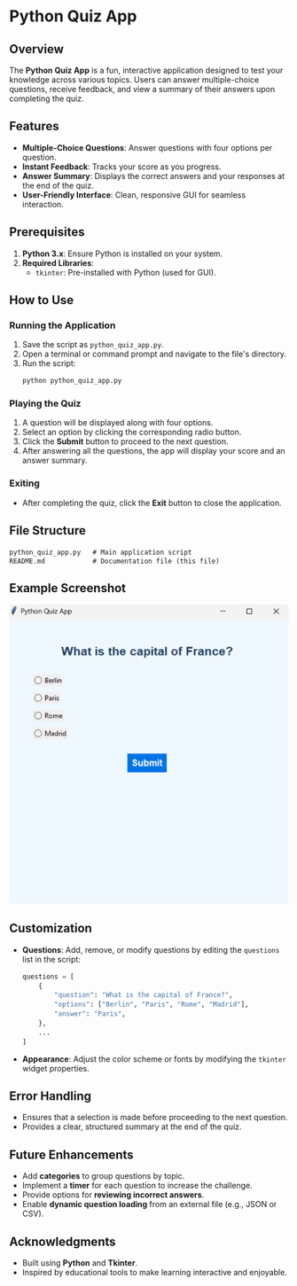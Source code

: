# Python Quiz App

## Overview
The **Python Quiz App** is a fun, interactive application designed to test your knowledge across various topics. Users can answer multiple-choice questions, receive feedback, and view a summary of their answers upon completing the quiz.

## Features
- **Multiple-Choice Questions**: Answer questions with four options per question.
- **Instant Feedback**: Tracks your score as you progress.
- **Answer Summary**: Displays the correct answers and your responses at the end of the quiz.
- **User-Friendly Interface**: Clean, responsive GUI for seamless interaction.

## Prerequisites
1. **Python 3.x**: Ensure Python is installed on your system.
2. **Required Libraries**:
   - `tkinter`: Pre-installed with Python (used for GUI).

## How to Use
### Running the Application
1. Save the script as `python_quiz_app.py`.
2. Open a terminal or command prompt and navigate to the file's directory.
3. Run the script:
   ```bash
   python python_quiz_app.py
   ```

### Playing the Quiz
1. A question will be displayed along with four options.
2. Select an option by clicking the corresponding radio button.
3. Click the **Submit** button to proceed to the next question.
4. After answering all the questions, the app will display your score and an answer summary.

### Exiting
- After completing the quiz, click the **Exit** button to close the application.

## File Structure
```
python_quiz_app.py   # Main application script
README.md            # Documentation file (this file)
```

## Example Screenshot
![](./image/Question_bank_interface.png)

## Customization
- **Questions**: Add, remove, or modify questions by editing the `questions` list in the script:
  ```python
  questions = [
      {
          "question": "What is the capital of France?",
          "options": ["Berlin", "Paris", "Rome", "Madrid"],
          "answer": "Paris",
      },
      ...
  ]
  ```
- **Appearance**: Adjust the color scheme or fonts by modifying the `tkinter` widget properties.

## Error Handling
- Ensures that a selection is made before proceeding to the next question.
- Provides a clear, structured summary at the end of the quiz.

## Future Enhancements
- Add **categories** to group questions by topic.
- Implement a **timer** for each question to increase the challenge.
- Provide options for **reviewing incorrect answers**.
- Enable **dynamic question loading** from an external file (e.g., JSON or CSV).

## Acknowledgments
- Built using **Python** and **Tkinter**.
- Inspired by educational tools to make learning interactive and enjoyable.
